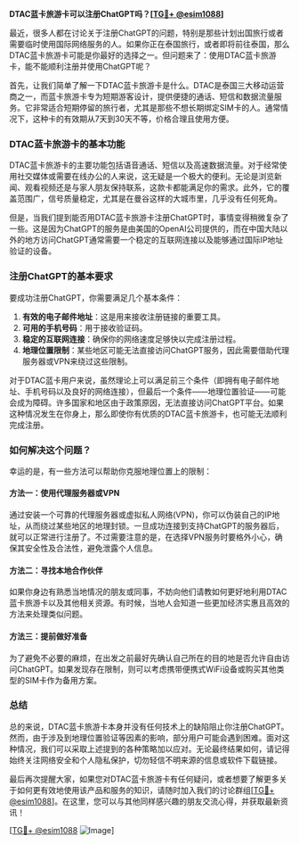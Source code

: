 **DTAC蓝卡旅游卡可以注册ChatGPT吗？[[TG💪+ @esim1088](https://t.me/s/esim1088)]**

最近，很多人都在讨论关于注册ChatGPT的问题，特别是那些计划出国旅行或者需要临时使用国际网络服务的人。如果你正在泰国旅行，或者即将前往泰国，那么DTAC蓝卡旅游卡可能是你最好的选择之一。但问题来了：使用DTAC蓝卡旅游卡，能不能顺利注册并使用ChatGPT呢？

首先，让我们简单了解一下DTAC蓝卡旅游卡是什么。DTAC是泰国三大移动运营商之一，而蓝卡旅游卡专为短期游客设计，提供便捷的通话、短信和数据流量服务。它非常适合短期停留的旅行者，尤其是那些不想长期绑定SIM卡的人。通常情况下，这种卡的有效期从7天到30天不等，价格合理且使用方便。

### DTAC蓝卡旅游卡的基本功能

DTAC蓝卡旅游卡的主要功能包括语音通话、短信以及高速数据流量。对于经常使用社交媒体或需要在线办公的人来说，这无疑是一个极大的便利。无论是浏览新闻、观看视频还是与家人朋友保持联系，这款卡都能满足你的需求。此外，它的覆盖范围广，信号质量稳定，尤其是在曼谷这样的大城市里，几乎没有任何死角。

但是，当我们提到能否用DTAC蓝卡旅游卡注册ChatGPT时，事情变得稍微复杂了一些。这是因为ChatGPT的服务是由美国的OpenAI公司提供的，而在中国大陆以外的地方访问ChatGPT通常需要一个稳定的互联网连接以及能够通过国际IP地址验证的设备。

### 注册ChatGPT的基本要求

要成功注册ChatGPT，你需要满足几个基本条件：
1. **有效的电子邮件地址**：这是用来接收注册链接的重要工具。
2. **可用的手机号码**：用于接收验证码。
3. **稳定的互联网连接**：确保你的网络速度足够快以完成注册过程。
4. **地理位置限制**：某些地区可能无法直接访问ChatGPT服务，因此需要借助代理服务器或VPN来绕过这些限制。

对于DTAC蓝卡用户来说，虽然理论上可以满足前三个条件（即拥有电子邮件地址、手机号码以及良好的网络连接），但最后一个条件——地理位置验证——可能会成为障碍。许多国家和地区由于政策原因，无法直接访问ChatGPT平台。如果这种情况发生在你身上，那么即使你有优质的DTAC蓝卡旅游卡，也可能无法顺利完成注册。

### 如何解决这个问题？

幸运的是，有一些方法可以帮助你克服地理位置上的限制：

#### 方法一：使用代理服务器或VPN
通过安装一个可靠的代理服务器或虚拟私人网络(VPN)，你可以伪装自己的IP地址，从而绕过某些地区的地理封锁。一旦成功连接到支持ChatGPT的服务器后，就可以正常进行注册了。不过需要注意的是，在选择VPN服务时要格外小心，确保其安全性及合法性，避免泄露个人信息。

#### 方法二：寻找本地合作伙伴
如果你身边有熟悉当地情况的朋友或同事，不妨向他们请教如何更好地利用DTAC蓝卡旅游卡以及其他相关资源。有时候，当地人会知道一些更加经济实惠且高效的方法来处理类似问题。

#### 方法三：提前做好准备
为了避免不必要的麻烦，在出发之前最好先确认自己所在的目的地是否允许自由访问ChatGPT。如果发现存在限制，则可以考虑携带便携式WiFi设备或购买其他类型的SIM卡作为备用方案。

### 总结

总的来说，DTAC蓝卡旅游卡本身并没有任何技术上的缺陷阻止你注册ChatGPT。然而，由于涉及到地理位置验证等因素的影响，部分用户可能会遇到困难。面对这种情况，我们可以采取上述提到的各种策略加以应对。无论最终结果如何，请记得始终关注网络安全和个人隐私保护，切勿轻信不明来源的信息或软件下载链接。

最后再次提醒大家，如果您对DTAC蓝卡旅游卡有任何疑问，或者想要了解更多关于如何更有效地使用该产品和服务的知识，请随时加入我们的讨论群组[[TG💪+ @esim1088](https://t.me/s/esim1088)]。在这里，您可以与其他同样感兴趣的朋友交流心得，并获取最新资讯！

[[TG💪+ @esim1088](https://t.me/s/esim1088) ![Image](https://i.postimg.cc/4NQfJmqS/Snipaste-2025-05-13-00-14-12.png)]